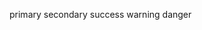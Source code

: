 <soft-badge size="mini" color="primary">primary</soft-badge>
<soft-badge size="small" color="secondary">secondary</soft-badge>
<soft-badge color="success">success</soft-badge>
<soft-badge color="warning">warning</soft-badge>
<soft-badge size="large" color="danger">danger</soft-badge>